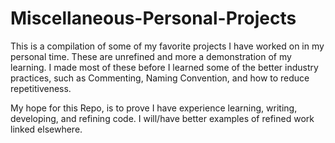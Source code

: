 # Miscellaneous-Personal-Projects

This is a compilation of some of my favorite projects I have worked on in my personal time.
These are unrefined and more a demonstration of my learning.
I made most of these before I learned some of the better industry practices, such as Commenting, Naming Convention, and how to reduce repetitiveness.

My hope for this Repo, is to prove I have experience learning, writing, developing, and refining code.
I will/have better examples of refined work linked elsewhere.
